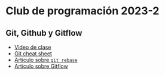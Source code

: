 # Club de programación 2023-2

## Git, Github y Gitflow

- [Video de clase](https://youtu.be/TBQFboZNtfs)
- [Git cheat sheet](https://www.atlassian.com/git/tutorials/atlassian-git-cheatsheet)
- [Artículo sobre `git rebase`](https://www.atlassian.com/git/tutorials/rewriting-history/git-rebase)
- [Artículo sobre Gitflow](https://www.atlassian.com/es/git/tutorials/comparing-workflows/gitflow-workflow)